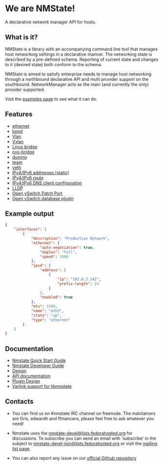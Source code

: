 # We are NMState!
A declarative network manager API for hosts.

## What is it?
NMState is a library with an accompanying command line tool that manages
host networking settings in a declarative manner.
The networking state is described by a pre-defined schema.
Reporting of current state and changes to it (desired state) both conform to
the schema.

NMState is aimed to satisfy enterprise needs to manage host networking through
a northbound declarative API and multi provider support on the southbound.
NetworkManager acts as the main (and currently the only) provider supported.

Visit the [examples page](./examples.md) to see what it can do.

## Features
- [ethernet](./examples.md#interfaces-ethernet)
- [bond](./examples.md#interfaces-bond)
- [Vlan](./examples.md#interfaces-vlan)
- [Vxlan](./examples.md#interfaces-vxlan)
- [Linux bridge](./examples.md#interface-linux-bridge)
- [ovs-bridge](./examples.md#interfaces-ovs-bridge)
- [dummy](./examples.md#interfaces-dummy)
- [team](./examples.md#interfaces-team)
- [veth](./features/veth.md)
- [IPv4/IPv6 addresses (static)](./examples.md#interfaces-ethernet)
- [IPv4/IPv6 route](./examples.md#route)
- [IPv4/IPv6 DNS client configuration](./examples.md#dns)
- [LLDP](./features/lldp.md)
- [Open vSwitch Patch Port](./features/ovs_patch.md)
- [Open vSwitch database plugin](./features/ovsdb.md)

## Example output

```json
{
    "interfaces": [
        {
            "description": "Production Network",
            "ethernet": {
                "auto-negotiation": true,
                "duplex": "full",
                "speed": 1000
            },
            "ipv4": {
                "address": [
                    {
                        "ip": "192.0.2.142",
                        "prefix-length": 24
                    }
                ],
                "enabled": true
            },
            "mtu": 1500,
            "name": "eth3",
            "state": "up",
            "type": "ethernet"
        }
    ]
}
```

## Documentation
- [Nmstate Quick Start Guide](./user/quick_guide.md)
- [Nmstate Developer Guide](./devel/dev_guide.md)
- [Design](./devel/design/networking-api.md)
- [API documentation](./devel/api.md)
- [Plugin Design](./devel/plugin.md)
- [Varlink support for libnmstate](./devel/varlink-libnmstate.md)

## Contacts
- You can find us on #nmstate IRC channel on freenode. The maintainers are
  Gris, edwardh and ffmancera, please feel free to ask whatever you need!

- Nmstate uses the nmstate-devel@lists.fedorahosted.org for discussions. To
  subscribe you can send an email with 'subscribe' in the subject to
  nmstate-devel-join@lists.fedorahosted.org or visit the [mailing list
page](https://lists.fedorahosted.org/admin/lists/nmstate-devel.lists.fedorahosted.org).

- You can also report any issue on our [official Github repository](https://github.com/nmstate/nmstate)

